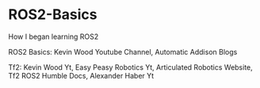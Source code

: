 # ROS2-Basics
How I began learning ROS2

ROS2 Basics: Kevin Wood Youtube Channel, Automatic Addison Blogs

Tf2: Kevin Wood Yt, Easy Peasy Robotics Yt, Articulated Robotics Website, Tf2 ROS2 Humble Docs, Alexander Haber Yt
